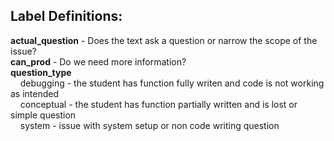 ## Label Definitions:

<b>actual_question</b> - Does the text ask a question or narrow the scope of the issue?  
<b>can_prod</b> - Do we need more information?  
<b>question_type</b>  
    debugging - the student has function fully writen and code is not working as intended  
    conceptual - the student has function partially written and is lost or simple question  
    system - issue with system setup or non code writing question